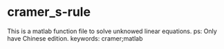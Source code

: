 # cramer_s-rule
This is a matlab function file to solve unknowed linear equations.
ps: Only have Chinese edition.
 keywords: cramer;matlab
